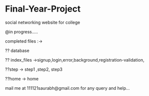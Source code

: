 # Final-Year-Project
 social networking website for college
 
 @in progress.....
 
 completed files :-> 
 
 ?? database
 
 ?? index_files ->signup,login,error,background,registration-validation,
 
 ??step -> step1 ,step2, step3
 
 ??home -> home


<p>
 mail me at 111121saurabh@gmail.com for any query and help...
 </p>
